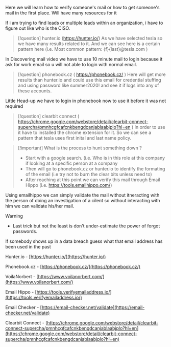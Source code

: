 
Here we will learn how to verify someone's mail or how to get someone's mail in the first place. Will have many resources for it

If i am trying to find leads or multiple leads within an organization, i have to figure out like who is the CISO.


>[!question] hunter.io (https://hunter.io/)
As we have selected tesla so we have many results related to it. And we can see here is a certain pattern here (i.e. Most common pattern: {f}{last}@tesla.com )

In Discovering mail video we have to use 10 minute mail to login because it ask for work email so u will not able to login with normal email.

>[!question] phonebook.cz ( https://phonebook.cz/ )
Here will get more results than hunter.io and could use this email for credential stuffing and using password like summer2020! and see it if logs into any of these accounts.

Little Head-up we have to login in phonebook now to use it before it was not required


>[!question]  clearbit connect ( https://chrome.google.com/webstore/detail/clearbit-connect-supercha/pmnhcgfcafcnkbengdcanjablaabjplo?hl=en )
In order to use it have to installed the chrome extension for it. So we can see a pattern that tesla uses first inital and last name policy.


>[!important] What is the process to hunt something down ?
>- Start with a google search. (i.e. Who is in this role at this company if looking at a specific person at a company
>- Then will go to phonebook.cz or hunter.io to identify the formating of the email (i.e try not to burn the clear bits unless need to)
>- After reaching at this point we can verify this mail through Email Hippo (i.e. https://tools.emailhippo.com/)

Using emailhippo we can simply validate the mail without itneracting with the person of doing an investigation of a cilent so without interacting with
him we can validate his/her mail.

>[!Warning] 
>- Last trick but not the least is don't under-estimate the power of forgot passwords.


If somebody shows up in a data breach guess what that email address has been used in the past 



Hunter.io - [https://hunter.io/](https://hunter.io/)

Phonebook.cz - [https://phonebook.cz/](https://phonebook.cz/)

VoilaNorbert - [https://www.voilanorbert.com/](https://www.voilanorbert.com/)

Email Hippo - [https://tools.verifyemailaddress.io/](https://tools.verifyemailaddress.io/)

Email Checker - [https://email-checker.net/validate](https://email-checker.net/validate)

Clearbit Connect - [https://chrome.google.com/webstore/detail/clearbit-connect-supercha/pmnhcgfcafcnkbengdcanjablaabjplo?hl=en](https://chrome.google.com/webstore/detail/clearbit-connect-supercha/pmnhcgfcafcnkbengdcanjablaabjplo?hl=en)